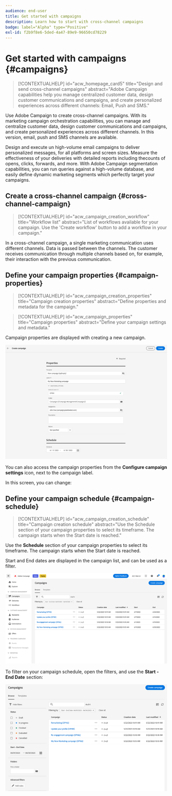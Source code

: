 ```yaml
---
audience: end-user
title: Get started with campaigns
description: Learn how to start with cross-channel campaigns
badge: label="Alpha" type="Positive"
exl-id: f2b9f8e6-5ded-4a47-89e9-96650cd78229
---
```

# Get started with campaigns {#campaigns}

>[!CONTEXTUALHELP]
>id="acw_homepage_card5"
>title="Design and send cross-channel campaigns"
>abstract="Adobe Campaign capabilities help you manage centralized customer data, design customer communications and campaigns, and create personalized experiences across different channels: Email, Push and SMS."

Use Adobe Campaign to create cross-channel campaigns. With its marketing campaign orchestration capabilities, you can manage and centralize customer data, design customer communications and campaigns, and create personalized experiences across different channels. In this version, email, push and SMS channels are available. 

Design and execute un high-volume email campaigns to deliver personalized messages, for all platforms and screen sizes. 
Measure the effectiveness of your deliveries with detailed reports including thecounts of opens, clicks, forwards, and more. With Adobe Campaign segmentation capabilities, you can run queries against a high-volume database, and easily define dynamic marketing segments which perfectly target your campaigns. 

## Create a cross-channel campaign {#cross-channel-campaign}


>[!CONTEXTUALHELP]
>id="acw_campaign_creation_workflow"
>title="Workflow list"
>abstract="List of workflows available for your campaign. Use the 'Create workflow' button to add a workflow in your campaign."

In a cross-channel campaign, a single marketing communication uses different channels. Data is passed between the channels. The customer receives communication through multiple channels based on, for example, their interaction with the previous communication.

## Define your campaign properties {#campaign-properties}

>[!CONTEXTUALHELP]
>id="acw_campaign_creation_properties"
>title="Campaign creation properties"
>abstract="Define properties and metadata for the campaign."

>[!CONTEXTUALHELP]
>id="acw_campaign_properties"
>title="Campaign properties"
>abstract="Define your campaign settings and metadata."

Campaign properties are displayed with creating a new campaign.

![Define your campaign properties](assets/campaign-properties.png)

You can also access the campaign properties from the **Configure campaign settings** icon, next to the campaign label.

In this screen, you can change:



## Define your campaign schedule {#campaign-schedule}

>[!CONTEXTUALHELP]
>id="acw_campaign_creation_schedule"
>title="Campaign creation schedule"
>abstract="Use the Schedule section of your campaign properties to select its timeframe. The campaign starts when the Start date is reached."

Use the **Schedule** section of your campaign properties to select its timeframe. The campaign starts when the Start date is reached. 

Start and End dates are displayed in the campaign list, and can be used as a filter.

![Campaign list](assets/campaign-list.png)

To filter on your campaign schedule, open the filters, and use the **Start - End Date** section:

![Campaign list](assets/campaign-filter-on-dates.png)


